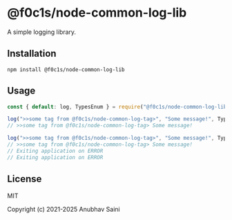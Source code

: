 # @f0c1s/node-common-log-lib

A simple logging library.

## Installation

```shell
npm install @f0c1s/node-common-log-lib
```

## Usage

```javascript
const { default: log, TypesEnum } = require("@f0c1s/node-common-log-lib");

log(">>some tag from @f0c1s/node-common-log-tag>", "Some message!", TypesEnum.INFO);
// >>some tag from @f0c1s/node-common-log-tag> Some message!

log(">>some tag from @f0c1s/node-common-log-tag>", "Some message!", TypesEnum.ERROR);
// >>some tag from @f0c1s/node-common-log-tag> Some message!
// Exiting application on ERROR
// Exiting application on ERROR
```

## License

MIT

Copyright (c) 2021-2025 Anubhav Saini
